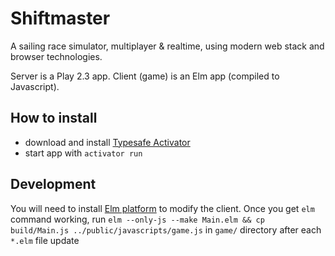 Shiftmaster
===========

A sailing race simulator, multiplayer & realtime, using modern web stack and browser technologies.

Server is a Play 2.3 app. Client (game) is an Elm app (compiled to Javascript).

How to install
--------------

 - download and install [Typesafe Activator](https://typesafe.com/activator)
 - start app with `activator run`

Development
-----------

You will need to install [Elm platform](http://elm-lang.org/) to modify the client. Once you get `elm` command working, 
run `elm --only-js --make Main.elm && cp build/Main.js ../public/javascripts/game.js` in `game/` directory 
after each `*.elm` file update
